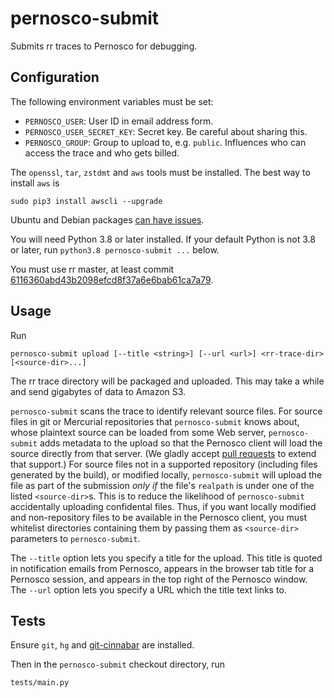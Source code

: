 # pernosco-submit

Submits rr traces to Pernosco for debugging.

## Configuration

The following environment variables must be set:
* `PERNOSCO_USER`: User ID in email address form.
* `PERNOSCO_USER_SECRET_KEY`: Secret key. Be careful about sharing this.
* `PERNOSCO_GROUP`: Group to upload to, e.g. `public`. Influences who can access the trace and who gets billed.

The `openssl`, `tar`, `zstdmt` and `aws` tools must be installed. The best way to install `aws` is
```
sudo pip3 install awscli --upgrade
```
Ubuntu and Debian packages [can have issues](https://github.com/aws/aws-cli/issues/2403).

You will need Python 3.8 or later installed. If your default Python is not 3.8 or later, run `python3.8 pernosco-submit ...` below.

You must use rr master, at least commit [6116360abd43b2098efcd8f37a6e6bab61ca7a79](https://github.com/rr-debugger/rr/commit/6116360abd43b2098efcd8f37a6e6bab61ca7a79).

## Usage

Run
```
pernosco-submit upload [--title <string>] [--url <url>] <rr-trace-dir> [<source-dir>...]
```
The rr trace directory will be packaged and uploaded. This may take a while and send gigabytes of data to Amazon S3.

`pernosco-submit` scans the trace to identify relevant source files. For source files in git or Mercurial repositories that `pernosco-submit` knows about, whose plaintext source can be loaded from some Web server, `pernosco-submit` adds metadata to the upload so that the Pernosco client will load the source directly from that server. (We gladly accept <a href="https://github.com/Pernosco/pernosco-submit/pulls">pull requests</a> to extend that support.) For source files not in a supported repository (including files generated by the build), or modified locally, `pernosco-submit` will upload the file as part of the submission *only if* the file's `realpath` is under one of the listed `<source-dir>`s. This is to reduce the likelihood of `pernosco-submit` accidentally uploading confidental files. Thus, if you want locally modified and non-repository files to be available in the Pernosco client, you must whitelist directories containing them by passing them as `<source-dir>` parameters to `pernosco-submit`.

The `--title` option lets you specify a title for the upload. This title is quoted in notification emails from Pernosco, appears in the browser tab title for a Pernosco session, and appears in the top right of the Pernosco window. The `--url` option lets you specify a URL which the title text links to.

## Tests

Ensure `git`, `hg` and [git-cinnabar](https://github.com/glandium/git-cinnabar) are installed.

Then in the `pernosco-submit` checkout directory, run
```
tests/main.py
```
